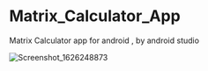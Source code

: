 # Matrix_Calculator_App
Matrix Calculator app for android , by android studio

![Screenshot_1626248873](https://user-images.githubusercontent.com/87250282/125584507-103d63f8-fd81-4cf5-a75c-1258b473c812.png)
